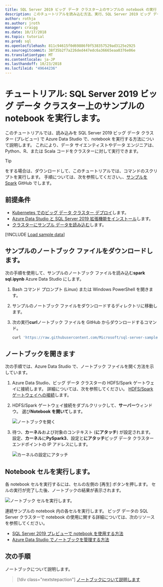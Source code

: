 ```yaml
---
title: SQL Server 2019 ビッグ データ クラスター上のサンプルの notebook の実行 |Microsoft Docs
description: このチュートリアルを読み込む方法、実行、SQL Server 2019 ビッグ データ クラスター (プレビュー) のサンプルの Spark notebook を示します。
author: rothja
ms.author: jroth
manager: craigg
ms.date: 10/17/2018
ms.topic: tutorial
ms.prod: sql
ms.openlocfilehash: 811c94615f0d69886f0f538357529ad3125e2925
ms.sourcegitcommit: 38f35b2f7a226ded447edc6a36665eaa0376e06e
ms.translationtype: MT
ms.contentlocale: ja-JP
ms.lasthandoff: 10/23/2018
ms.locfileid: "49644236"
---
```

# <a name="tutorial-run-a-sample-notebook-on-a-sql-server-2019-big-data-cluster"></a>チュートリアル: SQL Server 2019 ビッグ データ クラスター上のサンプルの notebook を実行します。

このチュートリアルでは、読み込みを SQL Server 2019 ビッグ データ クラスター (プレビュー) で Azure Data Studio で、notebook を実行する方法について説明します。 これにより、データ サイエンティストやデータ エンジニアは、Python、R、または Scala コードをクラスターに対して実行できます。

> [!TIP]
> をする場合は、ダウンロードして、このチュートリアルでは、コマンドのスクリプトを実行します。 手順については、次を参照してください。、[サンプルを Spark](https://github.com/Microsoft/sql-server-samples/tree/master/samples/features/sql-big-data-cluster/spark) GitHub でします。

## <a id="prereqs"></a> 前提条件

* [Kubernetes でのビッグ データ クラスター デプロイ](deployment-guidance.md)します。
* [Azure Data Studio と SQL Server 2019 拡張機能をインストール](deploy-big-data-tools.md)します。
* [クラスターにサンプル データを読み込む](#sampledata)します。

[!INCLUDE [Load sample data](../includes/big-data-cluster-load-sample-data.md)]

## <a name="download-the-sample-notebook-file"></a>サンプルのノートブック ファイルをダウンロードします。

次の手順を使用して、サンプルのノートブック ファイルを読み込む**spark sql.ipynb** Azure Data Studio にします。

1. Bash コマンド プロンプト (Linux) または Windows PowerShell を開きます。

1. サンプルのノートブック ファイルをダウンロードするディレクトリに移動します。

1. 次の実行**curl**ノートブック ファイルを GitHub からダウンロードするコマンド。

   ```bash
   curl 'https://raw.githubusercontent.com/Microsoft/sql-server-samples/master/samples/features/sql-big-data-cluster/spark/spark-sql.ipynb' -o spark-sql.ipynb
   ```

## <a name="open-the-notebook"></a>ノートブックを開きます

次の手順では、Azure Data Studio で、ノートブック ファイルを開く方法を示しています。

1. Azure Data Studio、ビッグ データ クラスターの HDFS/Spark ゲートウェイに接続します。 詳細については、次を参照してください。 [HDFS/Spark ゲートウェイへの接続](deploy-big-data-tools.md#hdfs)します。

1. HDFS/Spark ゲートウェイ接続をダブルクリックして、**サーバー**ウィンドウ。 選び**Notebook を開いて**します。

   ![ノートブックを開く](media/tutorial-notebook-spark/azure-data-studio-open-notebook.png)

1. 待つ、**カーネル**および対象のコンテキスト (**にアタッチ**) が設定されます。 設定、**カーネル**に**PySpark3**、設定と**にアタッチ**ビッグ データ クラスター エンドポイントの IP アドレスにします。

   ![カーネルの設定にアタッチ](media/tutorial-notebook-spark/set-kernel-and-attach-to.png)

## <a name="run-the-notebook-cells"></a>Notebook セルを実行します。

各 notebook セルを実行するには、セルの左側の [再生] ボタンを押します。 セルの実行が完了した後、ノートブックの結果が表示されます。

![ノートブック セルを実行します。](media/tutorial-notebook-spark/run-notebook-cell.png)

連続サンプルの notebook 内の各セルを実行します。 ビッグ データの SQL Server クラスターで notebook の使用に関する詳細については、次のリソースを参照してください。

- [SQL Server 2019 プレビューで notebook を使用する方法](notebooks-guidance.md)
- [Azure Data Studio でノートブックを管理する方法](notebooks-how-to-manage.md)

## <a name="next-steps"></a>次の手順

ノートブックについて説明します。
> [!div class="nextstepaction"]
> [ノートブックについて説明します](notebooks-guidance.md)